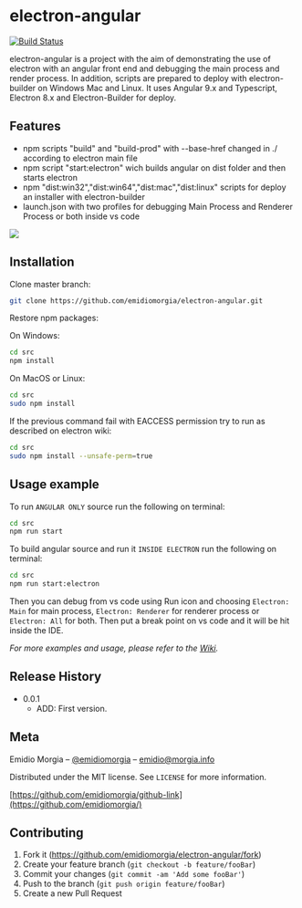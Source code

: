 # electron-angular

[![Build Status](https://travis-ci.com/emidiomorgia/electron-angular.svg?branch=master)](https://travis-ci.com/emidiomorgia/electron-angular)

electron-angular is a project with the aim of demonstrating the use of electron with an angular front end and debugging the main process and render process. In addition, scripts are prepared to deploy with electron-builder on Windows Mac and Linux.
It uses Angular 9.x and Typescript, Electron 8.x and Electron-Builder for deploy. 

## Features
* npm scripts "build" and "build-prod" with --base-href changed in ./ according to electron main file
* npm script "start:electron" wich builds angular on dist folder and then starts electron
* npm "dist:win32","dist:win64","dist:mac","dist:linux" scripts for deploy an installer with electron-builder
* launch.json with two profiles for debugging Main Process and Renderer Process or both inside vs code

![](header.png)


## Installation

Clone master branch:

```sh
git clone https://github.com/emidiomorgia/electron-angular.git
```

Restore npm packages:

On Windows:
```sh
cd src
npm install
```

On MacOS or Linux:
```sh
cd src
sudo npm install
```
If the previous command fail with EACCESS permission try to run as described on electron wiki:
```sh
cd src
sudo npm install --unsafe-perm=true
```


## Usage example

To run ``ANGULAR ONLY`` source run the following on terminal:
```sh
cd src
npm run start 
```

To build angular source and run it ``INSIDE ELECTRON`` run the following on terminal:
```sh
cd src
npm run start:electron 
```
Then you can debug from vs code using Run icon and choosing ``Electron: Main`` for main process, ``Electron: Renderer`` for renderer process or ``Electron: All`` for both. Then put a break point on vs code and it will be hit inside the IDE.

_For more examples and usage, please refer to the [Wiki][wiki]._


## Release History

* 0.0.1
    * ADD: First version.

## Meta

Emidio Morgia – [@emidiomorgia](https://twitter.com/emidiomorgia) – emidio@morgia.info

Distributed under the MIT license. See ``LICENSE`` for more information.

[https://github.com/emidiomorgia/github-link](https://github.com/emidiomorgia/)

## Contributing

1. Fork it (<https://github.com/emidiomorgia/electron-angular/fork>)
2. Create your feature branch (`git checkout -b feature/fooBar`)
3. Commit your changes (`git commit -am 'Add some fooBar'`)
4. Push to the branch (`git push origin feature/fooBar`)
5. Create a new Pull Request

<!-- Markdown link & img dfn's -->
[wiki]: https://github.com/emidiomorgia/electron-angular/wiki


